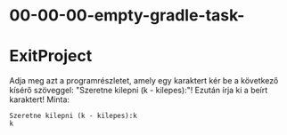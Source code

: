 # 00-00-00-empty-gradle-task-
# ExitProject
Adja meg azt a programrészletet, amely egy karaktert kér be a következő kísérő szöveggel: "Szeretne kilepni (k - kilepes):"! Ezután írja ki a beírt karaktert!
Minta:
```
Szeretne kilepni (k - kilepes):k
k
```
